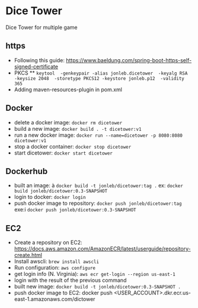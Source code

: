 # Dice Tower
Dice Tower for multiple game

## https
* Following this guide: https://www.baeldung.com/spring-boot-https-self-signed-certificate  
* PKCS
** `keytool 
   -genkeypair -alias jonleb.dicetower 
   -keyalg RSA -keysize 2048 
   -storetype PKCS12 -keystore jonleb.p12 
   -validity 365`
* Adding maven-resources-plugin in pom.xml

##  Docker
* delete a docker image: `docker rm dicetower`
* build a new image: `docker build . -t dicetower:v1`
* run a new docker image: `docker run --name=dicetower -p 8080:8080 dicetower:v1`
* stop a docker container: `docker stop dicetower`
* start dicetower: `docker start dicetower`

## Dockerhub
* built an image: à `docker build -t jonleb/dicetower:tag .` ex: `docker build jonleb/dicetower:0.3-SNAPSHOT`
* login to docker: `docker login`
* push docker image to repository: `docker push jonleb/dicetower:tag` exe:i `docker push jonleb/dicetower:0.3-SNAPSHOT`

## EC2
* Create a repository on EC2: https://docs.aws.amazon.com/AmazonECR/latest/userguide/repository-create.html
* Install awscli: `brew install awscli`
* Run configuration: `aws configure`
* get login info (N. Virginia): `aws ecr get-login --region us-east-1`
* login with the result of the previous command
* built new image: `docker build -t jonleb/dicetower:0.3-SNAPSHOT .`
* push docker image to EC2: docker push <USER_ACCOUNT>.dkr.ecr.us-east-1.amazonaws.com/dictower


